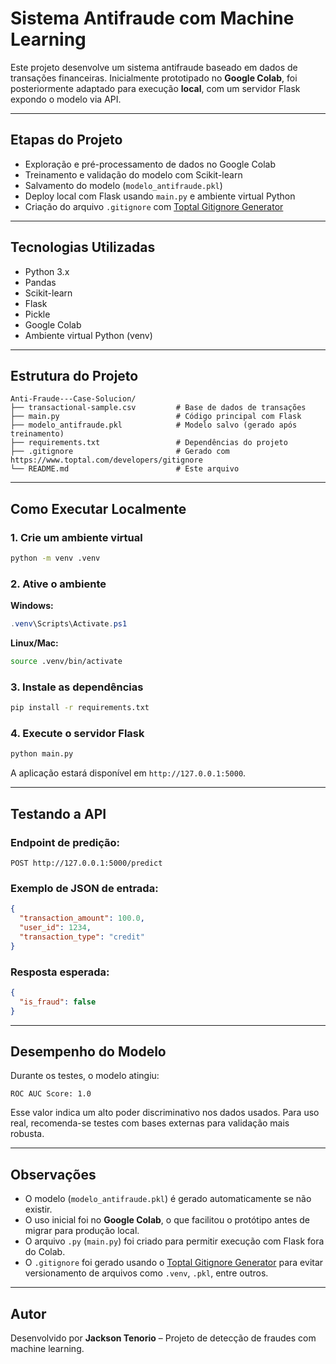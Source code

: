 # Sistema Antifraude com Machine Learning

Este projeto desenvolve um sistema antifraude baseado em dados de transações financeiras. Inicialmente prototipado no **Google Colab**, foi posteriormente adaptado para execução **local**, com um servidor Flask expondo o modelo via API.

---

## Etapas do Projeto

- Exploração e pré-processamento de dados no Google Colab
- Treinamento e validação do modelo com Scikit-learn
- Salvamento do modelo (`modelo_antifraude.pkl`)
- Deploy local com Flask usando `main.py` e ambiente virtual Python
- Criação do arquivo `.gitignore` com [Toptal Gitignore Generator](https://www.toptal.com/developers/gitignore)

---

## Tecnologias Utilizadas

- Python 3.x
- Pandas
- Scikit-learn
- Flask
- Pickle
- Google Colab
- Ambiente virtual Python (venv)

---

## Estrutura do Projeto

```
Anti-Fraude---Case-Solucion/
├── transactional-sample.csv         # Base de dados de transações
├── main.py                          # Código principal com Flask
├── modelo_antifraude.pkl            # Modelo salvo (gerado após treinamento)
├── requirements.txt                 # Dependências do projeto
├── .gitignore                       # Gerado com https://www.toptal.com/developers/gitignore
└── README.md                        # Este arquivo
```

---

## Como Executar Localmente

### 1. Crie um ambiente virtual

```bash
python -m venv .venv
```

### 2. Ative o ambiente

**Windows:**
```powershell
.venv\Scripts\Activate.ps1
```

**Linux/Mac:**
```bash
source .venv/bin/activate
```

### 3. Instale as dependências

```bash
pip install -r requirements.txt
```

### 4. Execute o servidor Flask

```bash
python main.py
```

A aplicação estará disponível em `http://127.0.0.1:5000`.

---

## Testando a API

### Endpoint de predição:

```
POST http://127.0.0.1:5000/predict
```

### Exemplo de JSON de entrada:

```json
{
  "transaction_amount": 100.0,
  "user_id": 1234,
  "transaction_type": "credit"
}
```

### Resposta esperada:

```json
{
  "is_fraud": false
}
```

---

## Desempenho do Modelo

Durante os testes, o modelo atingiu:

```
ROC AUC Score: 1.0
```

Esse valor indica um alto poder discriminativo nos dados usados. Para uso real, recomenda-se testes com bases externas para validação mais robusta.

---

## Observações

- O modelo (`modelo_antifraude.pkl`) é gerado automaticamente se não existir.
- O uso inicial foi no **Google Colab**, o que facilitou o protótipo antes de migrar para produção local.
- O arquivo `.py` (`main.py`) foi criado para permitir execução com Flask fora do Colab.
- O `.gitignore` foi gerado usando o [Toptal Gitignore Generator](https://www.toptal.com/developers/gitignore) para evitar versionamento de arquivos como `.venv`, `.pkl`, entre outros.

---

## Autor

Desenvolvido por **Jackson Tenorio** – Projeto de detecção de fraudes com machine learning.
